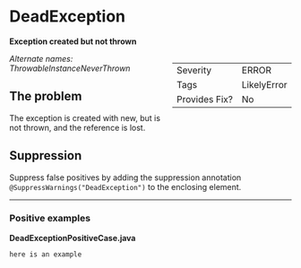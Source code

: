 <!--
*** AUTO-GENERATED, DO NOT MODIFY ***
To make changes, edit the @BugPattern annotation or the explanation in docs/bugpattern.
-->

# DeadException

__Exception created but not thrown__

<div style="float:right;"><table id="metadata">
<tr><td>Severity</td><td>ERROR</td></tr>
<tr><td>Tags</td><td>LikelyError</td></tr>
<tr><td>Provides Fix?</td><td>No</td></tr>
<div class=".more-info" data-qualified-name=com.google.errorprone.bugpatterns.DeadException></div>
</table></div>


_Alternate names: ThrowableInstanceNeverThrown_

## The problem
The exception is created with new, but is not thrown, and the reference is lost.

## Suppression
Suppress false positives by adding the suppression annotation `@SuppressWarnings("DeadException")` to the enclosing element.

----------

### Positive examples
__DeadExceptionPositiveCase.java__

```java
here is an example
```

